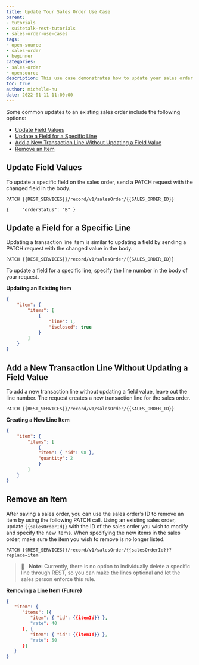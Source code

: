 ```yaml
---
title: Update Your Sales Order Use Case
parent:
- tutorials
- suitetalk-rest-tutorials
- sales-order-use-cases
tags:
- open-source
- sales-order
- beginner
categories:
- sales-order
- opensource
description: This use case demonstrates how to update your sales order.
toc: true
author: michelle-hu
date: 2022-01-11 11:00:00
---
```

Some common updates to an existing sales order include the following options:

- [Update Field Values](#update-field-values)
- [Update a Field for a Specific Line](#update-a-field-for-a-specific-line)
- [Add a New Transaction Line Without Updating a Field Value](#add-a-new-transaction-line-without-updating-a-field-value)
- [Remove an Item](#remove-an-item)

## Update Field Values

To update a specific field on the sales order, send a PATCH request with the changed field in the body.

<!-- {% raw %} -->
```
PATCH {{REST_SERVICES}}/record/v1/salesOrder/{{SALES_ORDER_ID}}

{     "orderStatus": "B" }
```
<!-- {% endraw %} -->

## Update a Field for a Specific Line

Updating a transaction line item is similar to updating a field by sending a PATCH request with the changed value in the body.

<!-- {% raw %} -->
```
PATCH {{REST_SERVICES}}/record/v1/salesOrder/{{SALES_ORDER_ID}}
```
<!-- {% endraw %} -->

To update a field for a specific line, specify the line number in the body of your request.

**Updating an Existing Item**

```json
{
    "item": {
        "items": [
            {
                "line": 1,
                "isclosed": true
            }
        ]
    }
}
```

## Add a New Transaction Line Without Updating a Field Value

To add a new transaction line without updating a field value, leave out the line number. The request creates a new transaction line for the sales order.

<!-- {% raw %} -->
```
PATCH {{REST_SERVICES}}/record/v1/salesOrder/{{SALES_ORDER_ID}}
```
<!-- {% endraw %} -->

**Creating a New Line Item**

```json
{
    "item": {
        "items": [
            {
            "item": { "id": 98 },
            "quantity": 2
            }
        ]
    }
}
```

## Remove an Item

After saving a sales order, you can use the sales order’s ID to remove an item by using the following PATCH call. Using an existing sales order, update `{{salesOrderId}}` with the ID of the sales order you wish to modify and specify the new items. When specifying the new items in the sales order, make sure the item you wish to remove is no longer listed.

<!-- {% raw %} -->
```
PATCH {{REST_SERVICES}}/record/v1/salesOrder/{{salesOrderId}}?replace=item
```
<!-- {% endraw %} -->

> 📢 &nbsp; **Note:** Currently, there is no option to individually delete a specific line through REST, so you can make the lines optional and let the sales person enforce this rule.

**Removing a Line Item (Future)**

<!-- {% raw %} -->
```json
{
   "item": {
      "items": [{
         "item": { "id": {{itemId}} },
         "rate": 40
      }, {
         "item": { "id": {{itemId}} },
         "rate": 50
      }]
   }
}
```
<!-- {% endraw %} -->